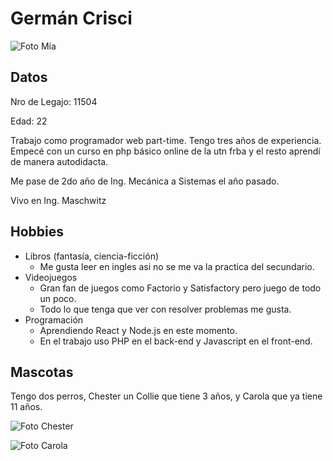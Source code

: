 # Germán Crisci

![Foto Mía](https://user-images.githubusercontent.com/80921200/111789788-4ba23a80-88a0-11eb-9f37-3877afd1a8b7.png)

## Datos

Nro de Legajo: 11504

Edad: 22

Trabajo como programador web part-time. 
Tengo tres años de experiencia. 
Empecé con un curso en php básico online de la utn frba y el resto aprendí  de manera autodidacta.

Me pase de 2do año de Ing. Mecánica a Sistemas el año pasado.

Vivo en Ing. Maschwitz

## Hobbies

 - Libros (fantasía, ciencia-ficción)
	 - Me gusta leer en ingles asi no se me va la practica del secundario.
 - Videojuegos
	 - Gran fan de juegos como Factorio y Satisfactory pero juego de todo un poco.
	 - Todo lo que tenga que ver con resolver problemas me gusta.
 - Programación
	 - Aprendiendo React y Node.js en este momento.
	 - En el trabajo uso PHP en el back-end y Javascript en el front-end.

## Mascotas

Tengo dos perros, Chester un Collie que tiene 3 años, y Carola que ya tiene 11 años.

![Foto Chester](https://user-images.githubusercontent.com/80921200/111881749-c185cf00-8990-11eb-93e3-dd952519b3b3.jpg)

![Foto Carola](https://user-images.githubusercontent.com/80921200/111881752-c3e82900-8990-11eb-9726-27a61d574ae5.jpg)
